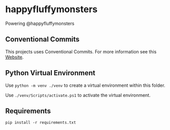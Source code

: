 # happyfluffymonsters
Powering @happyfluffymonsters

## Conventional Commits
This projects uses Conventional Commits. For more information see this [Website](https://www.conventionalcommits.org/en/v1.0.0/).

## Python Virtual Environment 

Use `python -m venv ./venv` to create a virtual environment within this folder. 

Use `./venv/Scripts/activate.ps1` to activate the virtual environment.

## Requirements

`pip install -r requirements.txt`